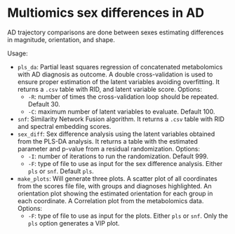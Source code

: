 # Multiomics sex differences in AD

AD trajectory comparisons are done between sexes estimating differences in magnitude, orientation, and shape.

Usage:
- `pls_da`: Partial least squares regression of concatenated metabolomics with AD diagnosis as outcome. A double cross-validation is used to ensure proper estimation of the latent variables avoiding overfitting. It returns a `.csv` table with RID, and latent variable score. Options:
	- `-R`: number of times the cross-validation loop should be repeated. Default 30.
	- `-C`: maximum number of latent variables to evaluate. Default 100.
- `snf`: Similarity Network Fusion algorithm. It returns a `.csv` table with RID and spectral embedding scores.
- `sex_diff`: Sex difference analysis using the latent variables obtained from the PLS-DA analysis. It returns a table with the estimated parameter and p-value from a residual randomization. Options:
	- `-I`: number of iterations to run the randomization. Default 999.
  - `-F`: type of file to use as input for the sex difference analysis. Either `pls` or `snf`. Default `pls`.
- `make_plots`: Will generate three plots. A scatter plot of all coordinates from the scores file file, with groups and diagnoses highlighted. An orientation plot showing the estimated orientation for each group in each coordinate. A Correlation plot from the metabolomics data. Options:
  - `-F`: type of file to use as input for the plots. Either `pls` or `snf`. Only the `pls` option generates a VIP plot.
